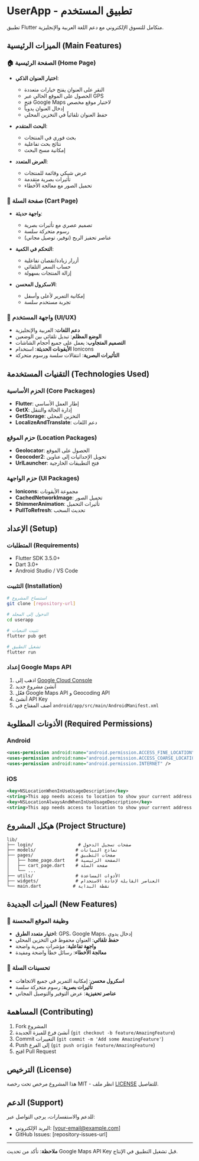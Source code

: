 # UserApp - تطبيق المستخدم

تطبيق Flutter متكامل للتسوق الإلكتروني مع دعم اللغة العربية والإنجليزية.

## الميزات الرئيسية (Main Features)

### 🏠 الصفحة الرئيسية (Home Page)
- **اختيار العنوان الذكي**: 
  - النقر على العنوان يفتح خيارات متعددة
  - الحصول على الموقع الحالي عبر GPS
  - فتح Google Maps لاختيار موقع مخصص
  - إدخال العنوان يدوياً
  - حفظ العنوان تلقائياً في التخزين المحلي

- **البحث المتقدم**: 
  - بحث فوري في المنتجات
  - نتائج بحث تفاعلية
  - إمكانية مسح البحث

- **العرض المتعدد**: 
  - عرض شبكي وقائمة للمنتجات
  - تأثيرات بصرية متقدمة
  - تحميل الصور مع معالجة الأخطاء

### 🛒 صفحة السلة (Cart Page)
- **واجهة حديثة**: 
  - تصميم عصري مع تأثيرات بصرية
  - رسوم متحركة سلسة
  - عناصر تحفيز الربح (توفير، توصيل مجاني)

- **التحكم في الكمية**: 
  - أزرار زيادة/نقصان تفاعلية
  - حساب السعر التلقائي
  - إزالة المنتجات بسهولة

- **الاسكرول المحسن**: 
  - إمكانية التمرير لأعلى وأسفل
  - تجربة مستخدم سلسة

### 📱 واجهة المستخدم (UI/UX)
- **دعم اللغات**: العربية والإنجليزية
- **الوضع المظلم**: تبديل تلقائي بين الوضعين
- **التصميم المتجاوب**: يعمل على جميع أحجام الشاشات
- **الأيقونات الحديثة**: استخدام Ionicons
- **التأثيرات البصرية**: انتقالات سلسة ورسوم متحركة

## التقنيات المستخدمة (Technologies Used)

### الحزم الأساسية (Core Packages)
- **Flutter**: إطار العمل الأساسي
- **GetX**: إدارة الحالة والتنقل
- **GetStorage**: التخزين المحلي
- **LocalizeAndTranslate**: دعم اللغات

### حزم الموقع (Location Packages)
- **Geolocator**: الحصول على الموقع
- **Geocoder2**: تحويل الإحداثيات إلى عناوين
- **UrlLauncher**: فتح التطبيقات الخارجية

### حزم الواجهة (UI Packages)
- **Ionicons**: مجموعة الأيقونات
- **CachedNetworkImage**: تحميل الصور
- **ShimmerAnimation**: تأثيرات التحميل
- **PullToRefresh**: تحديث السحب

## الإعداد (Setup)

### المتطلبات (Requirements)
- Flutter SDK 3.5.0+
- Dart 3.0+
- Android Studio / VS Code

### التثبيت (Installation)
```bash
# استنساخ المشروع
git clone [repository-url]

# الدخول إلى المجلد
cd userapp

# تثبيت التبعيات
flutter pub get

# تشغيل التطبيق
flutter run
```

### إعداد Google Maps API
1. اذهب إلى [Google Cloud Console](https://console.cloud.google.com/)
2. أنشئ مشروع جديد
3. فعّل Google Maps API و Geocoding API
4. أنشئ API Key
5. أضف المفتاح في `android/app/src/main/AndroidManifest.xml`

## الأذونات المطلوبة (Required Permissions)

### Android
```xml
<uses-permission android:name="android.permission.ACCESS_FINE_LOCATION" />
<uses-permission android:name="android.permission.ACCESS_COARSE_LOCATION" />
<uses-permission android:name="android.permission.INTERNET" />
```

### iOS
```xml
<key>NSLocationWhenInUseUsageDescription</key>
<string>This app needs access to location to show your current address.</string>
<key>NSLocationAlwaysAndWhenInUseUsageDescription</key>
<string>This app needs access to location to show your current address.</string>
```

## هيكل المشروع (Project Structure)

```
lib/
├── login/                 # صفحات تسجيل الدخول
├── models/               # نماذج البيانات
├── pages/                # صفحات التطبيق
│   ├── home_page.dart    # الصفحة الرئيسية
│   ├── cart_page.dart    # صفحة السلة
│   └── ...
├── utils/                # الأدوات المساعدة
├── widgets/              # العناصر القابلة لإعادة الاستخدام
└── main.dart            # نقطة البداية
```

## الميزات الجديدة (New Features)

### 🎯 وظيفة الموقع المحسنة
- **اختيار متعدد الطرق**: GPS، Google Maps، إدخال يدوي
- **حفظ تلقائي**: العنوان محفوظ في التخزين المحلي
- **واجهة تفاعلية**: مؤشرات بصرية واضحة
- **معالجة الأخطاء**: رسائل خطأ واضحة ومفيدة

### 🛒 تحسينات السلة
- **اسكرول محسن**: إمكانية التمرير في جميع الاتجاهات
- **تأثيرات بصرية**: رسوم متحركة سلسة
- **عناصر تحفيزية**: عرض التوفير والتوصيل المجاني

## المساهمة (Contributing)

1. Fork المشروع
2. أنشئ فرع للميزة الجديدة (`git checkout -b feature/AmazingFeature`)
3. Commit التغييرات (`git commit -m 'Add some AmazingFeature'`)
4. Push إلى الفرع (`git push origin feature/AmazingFeature`)
5. افتح Pull Request

## الترخيص (License)

هذا المشروع مرخص تحت رخصة MIT - انظر ملف [LICENSE](LICENSE) للتفاصيل.

## الدعم (Support)

للدعم والاستفسارات، يرجى التواصل عبر:
- البريد الإلكتروني: [your-email@example.com]
- GitHub Issues: [repository-issues-url]

---

**ملاحظة**: تأكد من تحديث Google Maps API Key قبل تشغيل التطبيق في الإنتاج.
